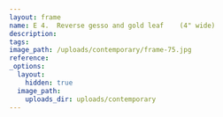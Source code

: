 ```yaml
---
layout: frame
name: E 4.  Reverse gesso and gold leaf    (4" wide)
description:
tags:
image_path: /uploads/contemporary/frame-75.jpg
reference:
_options:
  layout:
    hidden: true
  image_path:
    uploads_dir: uploads/contemporary
---
```

